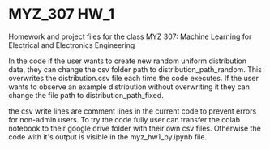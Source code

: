 # MYZ_307 HW_1
Homework and project files for the class MYZ 307: Machine Learning for Electrical and Electronics Engineering

In the code if the user wants to create new random uniform distribution data, they can change the csv folder path to distribution_path_random. This overwrites the distribution.csv file each time the code executes. If the user wants to observe an example distribution without overwriting it they can change the file path to distribution_path_fixed.

the csv write lines are comment lines in the current code to prevent errors for non-admin users. To try the code fully user can transfer the colab notebook to their google drive folder with their own csv files. Otherwise the code with it's output is visible in the myz_hw1_py.ipynb file.
